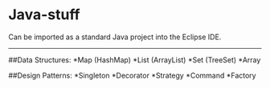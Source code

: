 # Java-stuff
Can be imported as a standard Java project into the Eclipse IDE.

---

##Data Structures:
  *Map (HashMap)
  *List (ArrayList)
  *Set (TreeSet)
  *Array

##Design Patterns:
  *Singleton
  *Decorator
  *Strategy
  *Command
  *Factory
